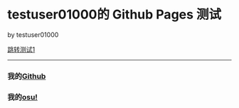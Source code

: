 # testuser01000的 Github Pages 测试

by testuser01000

[跳转测试1](docx/1.md)

***

### 我的[Github](https://github.com/testuser01000)
### 我的[osu!](https://osu.ppy.sh/users/31860102)

